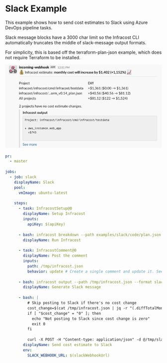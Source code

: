 # Slack Example

This example shows how to send cost estimates to Slack using Azure DevOps pipeline tasks.

Slack message blocks have a 3000 char limit so the Infracost CLI automatically truncates the middle of slack-message output formats.

For simplicity, this is based off the terraform-plan-json example, which does not require Terraform to be installed.

<img src=".github/assets/slack-message.png" alt="Example screenshot" />

[//]: <> (BEGIN EXAMPLE)
```yml
pr:
  - master

jobs:
  - job: slack
    displayName: Slack
    pool:
      vmImage: ubuntu-latest

    steps:
      - task: InfracostSetup@0
        displayName: Setup Infracost
        inputs:
          apiKey: $(apiKey)

      - bash: infracost breakdown --path examples/slack/code/plan.json --format json --out-file /tmp/infracost.json
        displayName: Run Infracost

      - task: InfracostComment@0
        displayName: Post the comment
        inputs:
          path: /tmp/infracost.json
          behavior: update # Create a single comment and update it. See https://github.com/infracost/infracost-azure-devops#comment-options for other options

      - bash: infracost output --path /tmp/infracost.json --format slack-message --show-skipped --out-file /tmp/slack-message.json
        displayName: Generate Slack message

      - bash: |
          # Skip posting to Slack if there's no cost change
          cost_change=$(cat /tmp/infracost.json | jq -r "(.diffTotalMonthlyCost // 0) | tonumber")
          if [ "$cost_change" = "0" ]; then
            echo "Not posting to Slack since cost change is zero"
            exit 0
          fi

          curl -X POST -H "Content-type: application/json" -d @/tmp/slack-message.json $SLACK_WEBHOOK_URL
        displayName: Send cost estimate to Slack
        env:
          SLACK_WEBHOOK_URL: $(slackWebhookUrl)
```
[//]: <> (END EXAMPLE)
